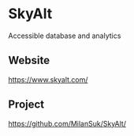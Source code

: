 # SkyAlt
Accessible database and analytics

## Website
https://www.skyalt.com/

## Project
https://github.com/MilanSuk/SkyAlt/